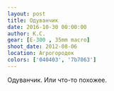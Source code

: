 ```yaml
---
layout: post
title: Одуванчик
date: 2016-10-30 00:00:00
author: К.С.
gear: [E-300 , 35mm macro]
shoot_date: 2012-08-06
location: Агрогородок
colors: ['040403', '7b7063']
---
```


Одуванчик. Или что-то похожее.
